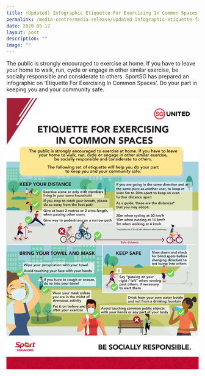 ```yaml
---
title: (Updated) Infographic Etiquette For Exercising In Common Spaces
permalink: /media-centre/media-release/updated-infographic-etiquette-for-exercising-in-common-spaces/
date: 2020-05-17
layout: post
description: ""
image: ""
---
```

The public is strongly encouraged to exercise at home. If you have to leave your home to walk, run, cycle or engage in other similar exercise, be socially responsible and considerate to others. SportSG has prepared an infographic on ‘Etiquette For Exercising In Common Spaces’. Do your part in keeping you and your community safe.

![](/images/Media%20Centre/Media%20Release/2020/May/Updated%2017%20May_Etiquette%20for%20Exercising%20in%20Common%20Spaces.jpeg)